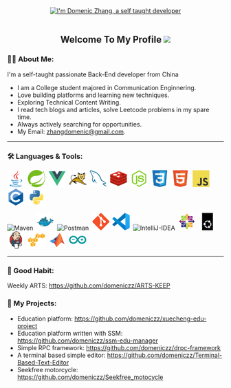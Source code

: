 <div align="center">
    <a href="https://domeniczz.github.io"><img src="https://media.giphy.com/media/u2pmTWUi0MXjyrMaVj/giphy.gif" width="140" alt="I'm Domenic Zhang, a self taught developer"/></a>
</div>

<div align="center"><img src="https://komarev.com/ghpvc/?username=domeniczz&style=flat-square&color=blue" alt=""/></div>

<h2 align="center">
  Welcome To My Profile <img src="https://media.giphy.com/media/hvRJCLFzcasrR4ia7z/giphy.gif" width="26px"/>
</h2>

### 👨‍💻 About Me:

I'm a self-taught passionate Back-End developer from China

- I am a College student majored in Communication Enginnering.
- Love building platforms and learning new techniques.
- Exploring Technical Content Writing.
- I read tech blogs and articles, solve Leetcode problems in my spare time.
- Always actively searching for opportunities.
- My Email: zhangdomenic@gmail.com.

---

### 🛠️ Languages & Tools:

<p>
	<img src="https://github.com/devicons/devicon/blob/master/icons/java/java-original.svg" title="Java" alt="Java" width="40" height="40"/>&nbsp;
	<img src="https://github.com/devicons/devicon/blob/master/icons/spring/spring-original.svg" title="Spring" alt="Spring" width="40" height="40"/>&nbsp;
	<img src="https://github.com/devicons/devicon/blob/master/icons/vuejs/vuejs-original.svg" title="VueJS" alt="VueJS" width="40" height="40"/>&nbsp;
	<img src="https://github.com/devicons/devicon/blob/master/icons/tomcat/tomcat-original.svg" title="Tomcat" alt="Tomcat" width="40" height="40"/>&nbsp;
	<img src="https://github.com/devicons/devicon/blob/master/icons/mysql/mysql-original.svg" title="MySQL"  alt="MySQL" width="40" height="40"/>&nbsp;
	<img src="https://github.com/devicons/devicon/blob/master/icons/redis/redis-original.svg" title="Redis" alt="Redis" width="40" height="40"/>&nbsp;
	<img src="https://github.com/devicons/devicon/blob/master/icons/nodejs/nodejs-original.svg" title="NodeJS" alt="NodeJS" width="40" height="40"/>&nbsp;
	<img src="https://github.com/devicons/devicon/blob/master/icons/css3/css3-original.svg"  title="CSS3" alt="CSS" width="40" height="40"/>&nbsp;
	<img src="https://github.com/devicons/devicon/blob/master/icons/html5/html5-original.svg" title="HTML5" alt="HTML" width="40" height="40"/>&nbsp;
	<img src="https://github.com/devicons/devicon/blob/master/icons/javascript/javascript-original.svg" title="JavaScript" alt="JavaScript" width="40" height="40"/>&nbsp;
    <img src="https://github.com/devicons/devicon/blob/master/icons/c/c-original.svg" title="C" alt="C" width="40" height="40"/>&nbsp;
    <img src="https://github.com/devicons/devicon/blob/master/icons/python/python-original.svg" title="Python" alt="Python" width="40" height="40"/>&nbsp;
</p>
<p>
    <img src="https://github.com/actions/starter-workflows/blob/main/icons/maven.svg" title="Maven" alt="Maven" width="40" height="40"/>&nbsp;
  	<img src="https://github.com/devicons/devicon/blob/master/icons/docker/docker-original.svg" title="Docker" alt="Docker" width="40" height="40"/>&nbsp;
	<img src="https://www.vectorlogo.zone/logos/getpostman/getpostman-icon.svg" title="Postman"  alt="Postman" width="40" height="40"/>&nbsp;
	<img src="https://github.com/devicons/devicon/blob/master/icons/git/git-original.svg" title="Git" **alt="Git" width="40" height="40"/>&nbsp;
	<img src="https://github.com/devicons/devicon/blob/master/icons/vscode/vscode-original.svg" title="VSCode" alt="VSCode" width="40" height="40"/>&nbsp;
    <img src="https://github.com/domeniczz/domeniczz/blob/master/assets/imgs/intellij-idea.svg" title="IntelliJ-IDEA" alt="IntelliJ-IDEA" width="40" height="40"/>&nbsp;
    <img src="https://github.com/devicons/devicon/blob/master/icons/centos/centos-original.svg" title="CentOS" alt="CentOS" width="40" height="40"/>&nbsp;
	<img src="https://github.com/devicons/devicon/blob/master/icons/ubuntu/ubuntu-plain.svg" title="Ubuntu" alt="Ubuntu" width="40" height="40"/>&nbsp;
    <img src="https://github.com/devicons/devicon/blob/master/icons/jenkins/jenkins-original.svg" title="Jenkins" alt="Jenkins" width="40" height="40"/>&nbsp;
	<img src="https://github.com/devicons/devicon/blob/master/icons/amazonwebservices/amazonwebservices-original.svg" title="AWS Webservice" alt="AWS Webservice" width="40" height="40"/>&nbsp;
    <img src="https://github.com/devicons/devicon/blob/master/icons/matlab/matlab-original.svg" title="Matlab" alt="Matlab" width="40" height="40"/>&nbsp;
    <img src="https://github.com/devicons/devicon/blob/master/icons/arduino/arduino-original.svg" title="Arduino" alt="Arduino" width="40" height="40"/>&nbsp;
</p>


---

### 🎯 Good Habit:

Weekly ARTS: https://github.com/domeniczz/ARTS-KEEP

### 🧵 My Projects:

- Education platform: https://github.com/domeniczz/xuecheng-edu-project
- Education platform written with SSM: https://github.com/domeniczz/ssm-edu-manager
- Simple RPC framework: https://github.com/domeniczz/drpc-framework
- A terminal based simple editor: https://github.com/domeniczz/Terminal-Based-Text-Editor
- Seekfree motorcycle: https://github.com/domeniczz/Seekfree_motocycle
